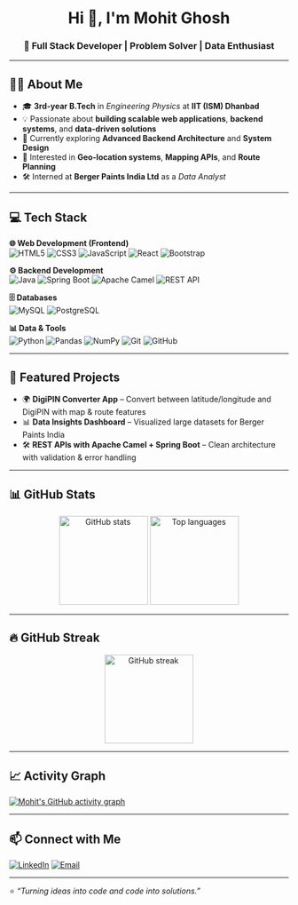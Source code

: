 <h1 align="center">Hi 👋, I'm Mohit Ghosh</h1>
<h3 align="center">🚀 Full Stack Developer | Problem Solver | Data Enthusiast</h3>

---

## 👨‍💻 About Me
- 🎓 **3rd-year B.Tech** in *Engineering Physics* at **IIT (ISM) Dhanbad**
- 💡 Passionate about **building scalable web applications**, **backend systems**, and **data-driven solutions**
- 🌱 Currently exploring **Advanced Backend Architecture** and **System Design**
- 📍 Interested in **Geo-location systems**, **Mapping APIs**, and **Route Planning**
- 🛠️ Interned at **Berger Paints India Ltd** as a *Data Analyst*

---

## 💻 Tech Stack

**🌐 Web Development (Frontend)**  
![HTML5](https://img.shields.io/badge/HTML5-E34F26.svg?style=for-the-badge&logo=html5&logoColor=white)
![CSS3](https://img.shields.io/badge/CSS3-1572B6.svg?style=for-the-badge&logo=css3&logoColor=white)
![JavaScript](https://img.shields.io/badge/JavaScript-F7DF1E.svg?style=for-the-badge&logo=javascript&logoColor=black)
![React](https://img.shields.io/badge/React-20232A.svg?style=for-the-badge&logo=react&logoColor=61DAFB)
![Bootstrap](https://img.shields.io/badge/Bootstrap-7952B3.svg?style=for-the-badge&logo=bootstrap&logoColor=white)

**⚙️ Backend Development**  
![Java](https://img.shields.io/badge/Java-ED8B00.svg?style=for-the-badge&logo=openjdk&logoColor=white)
![Spring Boot](https://img.shields.io/badge/Spring%20Boot-6DB33F.svg?style=for-the-badge&logo=spring&logoColor=white)
![Apache Camel](https://img.shields.io/badge/Apache%20Camel-E04E39.svg?style=for-the-badge&logo=apache&logoColor=white)
![REST API](https://img.shields.io/badge/REST%20API-02569B.svg?style=for-the-badge&logo=postman&logoColor=white)

**🗄️ Databases**  
![MySQL](https://img.shields.io/badge/MySQL-4479A1.svg?style=for-the-badge&logo=mysql&logoColor=white)
![PostgreSQL](https://img.shields.io/badge/PostgreSQL-4169E1.svg?style=for-the-badge&logo=postgresql&logoColor=white)

**📊 Data & Tools**  
![Python](https://img.shields.io/badge/Python-3776AB.svg?style=for-the-badge&logo=python&logoColor=white)
![Pandas](https://img.shields.io/badge/Pandas-150458.svg?style=for-the-badge&logo=pandas&logoColor=white)
![NumPy](https://img.shields.io/badge/Numpy-013243.svg?style=for-the-badge&logo=numpy&logoColor=white)
![Git](https://img.shields.io/badge/Git-F05032.svg?style=for-the-badge&logo=git&logoColor=white)
![GitHub](https://img.shields.io/badge/GitHub-181717.svg?style=for-the-badge&logo=github&logoColor=white)

---

## 🚀 Featured Projects
- 🌍 **DigiPIN Converter App** – Convert between latitude/longitude and DigiPIN with map & route features  
- 📊 **Data Insights Dashboard** – Visualized large datasets for Berger Paints India  
- 🛠️ **REST APIs with Apache Camel + Spring Boot** – Clean architecture with validation & error handling  

---

## 📊 GitHub Stats
<p align="center">
  <img src="https://github-readme-stats.vercel.app/api?username=MohitGhosh17&show_icons=true&theme=radical" alt="GitHub stats" height="160"/>
  <img src="https://github-readme-stats.vercel.app/api/top-langs/?username=MohitGhosh17&layout=compact&theme=radical" alt="Top languages" height="160"/>
</p>

---

## 🔥 GitHub Streak
<p align="center">
  <img src="https://streak-stats.demolab.com?user=MohitGhosh17&theme=radical" alt="GitHub streak" height="160"/>
</p>

---

## 📈 Activity Graph
[![Mohit's GitHub activity graph](https://github-readme-activity-graph.vercel.app/graph?username=MohitGhosh17&theme=react-dark)](https://github.com/ashutosh00710/github-readme-activity-graph)

---

## 📫 Connect with Me
[![LinkedIn](https://img.shields.io/badge/LinkedIn-0A66C2.svg?style=for-the-badge&logo=linkedin&logoColor=white)](https://www.linkedin.com/)
[![Email](https://img.shields.io/badge/Email-D14836.svg?style=for-the-badge&logo=gmail&logoColor=white)](mailto:your@email.com)

---

⭐ *“Turning ideas into code and code into solutions.”*
